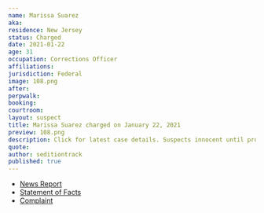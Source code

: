 ```yaml
---
name: Marissa Suarez
aka:
residence: New Jersey
status: Charged
date: 2021-01-22
age: 31
occupation: Corrections Officer
affiliations:
jurisdiction: Federal
image: 108.png
after:
perpwalk:
booking:
courtroom:
layout: suspect
title: Marissa Suarez charged on January 22, 2021
preview: 108.png
description: Click for latest case details. Suspects innocent until proven guilty.
quote:
author: seditiontrack
published: true
---
```


- [News Report](https://www.nj.com/news/2021/01/jail-guard-from-nj-took-time-off-to-riot-in-dc-fbi-says.html)
- [Statement of Facts](https://www.justice.gov/opa/page/file/1359596/download)
- [Complaint](https://www.justice.gov/opa/page/file/1359596/download)
